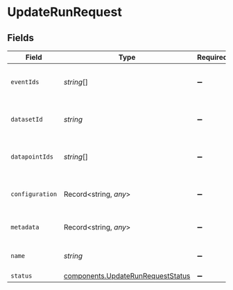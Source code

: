 # UpdateRunRequest


## Fields

| Field                                                                                  | Type                                                                                   | Required                                                                               | Description                                                                            |
| -------------------------------------------------------------------------------------- | -------------------------------------------------------------------------------------- | -------------------------------------------------------------------------------------- | -------------------------------------------------------------------------------------- |
| `eventIds`                                                                             | *string*[]                                                                             | :heavy_minus_sign:                                                                     | Additional sessions/events to associate with this run                                  |
| `datasetId`                                                                            | *string*                                                                               | :heavy_minus_sign:                                                                     | The UUID of the dataset this run is associated with                                    |
| `datapointIds`                                                                         | *string*[]                                                                             | :heavy_minus_sign:                                                                     | Additional datapoints to associate with this run                                       |
| `configuration`                                                                        | Record<string, *any*>                                                                  | :heavy_minus_sign:                                                                     | The configuration being used for this run                                              |
| `metadata`                                                                             | Record<string, *any*>                                                                  | :heavy_minus_sign:                                                                     | Additional metadata for the run                                                        |
| `name`                                                                                 | *string*                                                                               | :heavy_minus_sign:                                                                     | The name of the run to be displayed                                                    |
| `status`                                                                               | [components.UpdateRunRequestStatus](../../models/components/updaterunrequeststatus.md) | :heavy_minus_sign:                                                                     | N/A                                                                                    |